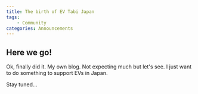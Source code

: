 ```yaml
---
title: The birth of EV Tabi Japan
tags:
    - Community
categories: Announcements
---
```


## Here we go!

Ok, finally did it. My own blog. Not expecting much but let's see.
I just want to do something to support EVs in Japan.

Stay tuned...

